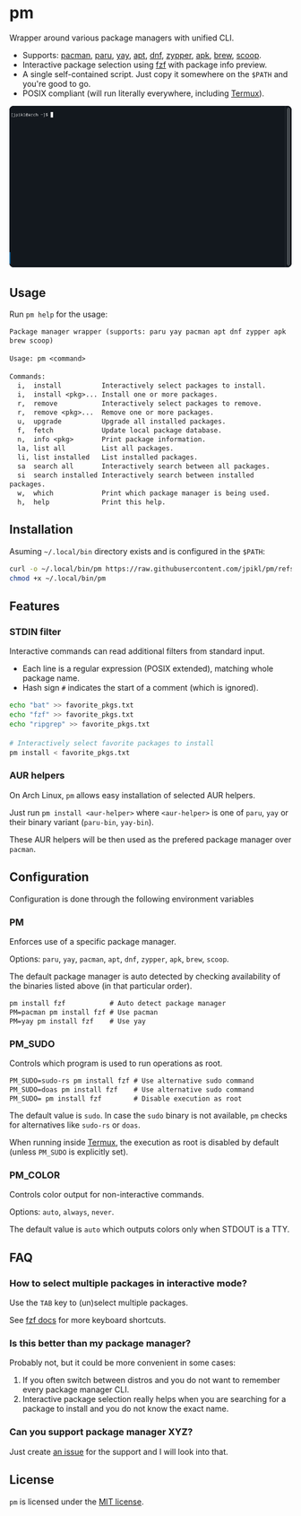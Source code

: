 # pm

Wrapper around various package managers with unified CLI.

- Supports: [pacman][pacman], [paru][paru], [yay][yay], [apt][apt], [dnf][dnf], [zypper][zypper], [apk][apk], [brew][brew], [scoop][scoop].
- Interactive package selection using [fzf][fzf] with package info preview.
- A single self-contained script. Just copy it somewhere on the `$PATH` and you're good to go.
- POSIX compliant (will run literally everywhere, including [Termux][termux]).

![Demo usage](demo.gif)

## Usage

Run `pm help` for the usage:

```
Package manager wrapper (supports: paru yay pacman apt dnf zypper apk brew scoop)

Usage: pm <command>

Commands:
  i,  install          Interactively select packages to install.
  i,  install <pkg>... Install one or more packages.
  r,  remove           Interactively select packages to remove.
  r,  remove <pkg>...  Remove one or more packages.
  u,  upgrade          Upgrade all installed packages.
  f,  fetch            Update local package database.
  n,  info <pkg>       Print package information.
  la, list all         List all packages.
  li, list installed   List installed packages.
  sa  search all       Interactively search between all packages.
  si  search installed Interactively search between installed packages.
  w,  which            Print which package manager is being used.
  h,  help             Print this help.
```

## Installation

Asuming `~/.local/bin` directory exists and is configured in the `$PATH`:

```sh
curl -o ~/.local/bin/pm https://raw.githubusercontent.com/jpikl/pm/refs/heads/master/pm
chmod +x ~/.local/bin/pm
```

## Features

### STDIN filter

Interactive commands can read additional filters from standard input.

- Each line is a regular expression (POSIX extended), matching whole package name.
- Hash sign `#` indicates the start of a comment (which is ignored).

```sh
echo "bat" >> favorite_pkgs.txt
echo "fzf" >> favorite_pkgs.txt
echo "ripgrep" >> favorite_pkgs.txt

# Interactively select favorite packages to install
pm install < favorite_pkgs.txt
```

### AUR helpers

On Arch Linux, `pm` allows easy installation of selected AUR helpers.

Just run `pm install <aur-helper>` where `<aur-helper>` is one of `paru`, `yay` or their binary variant (`paru-bin`, `yay-bin`).

These AUR helpers will be then used as the prefered package manager over `pacman`.

## Configuration

Configuration is done through the following environment variables

### PM

Enforces use of a specific package manager.

Options: `paru`, `yay`, `pacman`, `apt`, `dnf`, `zypper`, `apk`, `brew`, `scoop`.

The default package manager is auto detected by checking availability of the binaries listed above (in that particular order).

```shell
pm install fzf           # Auto detect package manager
PM=pacman pm install fzf # Use pacman
PM=yay pm install fzf    # Use yay
```

### PM_SUDO

Controls which program is used to run operations as root.

```shell
PM_SUDO=sudo-rs pm install fzf # Use alternative sudo command
PM_SUDO=doas pm install fzf    # Use alternative sudo command
PM_SUDO= pm install fzf        # Disable execution as root
```

The default value is `sudo`. In case the `sudo` binary is not available, `pm` checks for alternatives like `sudo-rs` or `doas`.

When running inside [Termux][termux], the execution as root is disabled by default (unless `PM_SUDO` is explicitly set).

### PM_COLOR

Controls color output for non-interactive commands.

Options: `auto`, `always`, `never`.

The default value is `auto` which outputs colors only when STDOUT is a TTY.

## FAQ

### How to select multiple packages in interactive mode?

Use the `TAB` key to (un)select multiple packages.

See [fzf docs](https://github.com/junegunn/fzf#using-the-finder) for more keyboard shortcuts.

### Is this better than my package manager?

Probably not, but it could be more convenient in some cases:

1. If you often switch between distros and you do not want to remember every package manager CLI.
2. Interactive package selection really helps when you are searching for a package to install and you do not know the exact name.

### Can you support package manager XYZ?

Just create [an issue](https://github.com/jpikl/pm/issues) for the support and I will look into that.

## License

`pm` is licensed under the [MIT license](LICENSE).

[apt]: https://salsa.debian.org/apt-team/apt
[apk]: https://wiki.alpinelinux.org/wiki/Alpine_Package_Keeper
[brew]: https://brew.sh
[dnf]: https://github.com/rpm-software-management/dnf
[fzf]: https://github.com/junegunn/fzf
[pacman]: https://wiki.archlinux.org/title/Pacman
[paru]: https://github.com/Morganamilo/paru
[scoop]: https://scoop.sh
[termux]: https://termux.dev
[yay]: https://github.com/Jguer/yay
[zypper]: https://en.opensuse.org/Portal:Zypper
